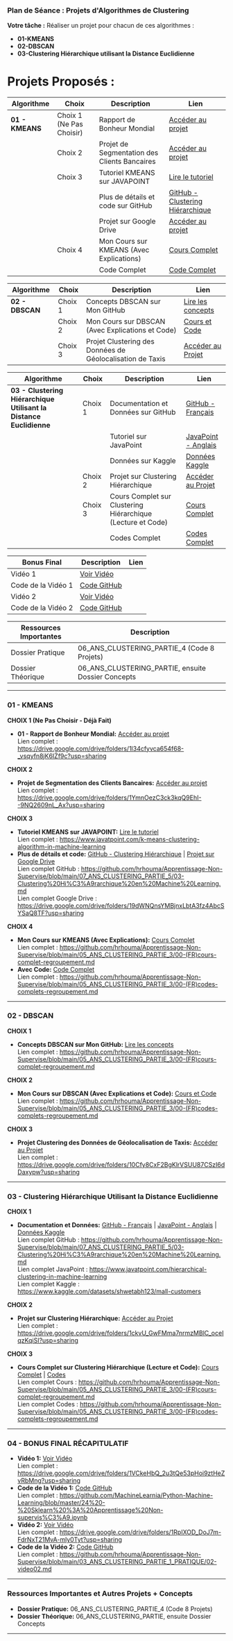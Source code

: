 ### **Plan de Séance : Projets d'Algorithmes de Clustering**

**Votre tâche :** Réaliser un projet pour chacun de ces algorithmes :
- **01-KMEANS**
- **02-DBSCAN**
- **03-Clustering Hiérarchique utilisant la Distance Euclidienne**

# **Projets Proposés :**


| **Algorithme** | **Choix** | **Description** | **Lien** |
|----------------|-----------|-----------------|----------|
| **01 - KMEANS** | Choix 1 (Ne Pas Choisir) | Rapport de Bonheur Mondial | [Accéder au projet](https://drive.google.com/drive/folders/1l34cfyvca654f68-_vsqyfn8jK6IZf9c?usp=sharing) |
|                | Choix 2 | Projet de Segmentation des Clients Bancaires | [Accéder au projet](https://drive.google.com/drive/folders/1YmnOezC3ck3kqQ9EhI--9NQ2609nL_Ax?usp=sharing) |
|                | Choix 3 | Tutoriel KMEANS sur JAVAPOINT | [Lire le tutoriel](https://www.javatpoint.com/k-means-clustering-algorithm-in-machine-learning) |
|                |          | Plus de détails et code sur GitHub | [GitHub - Clustering Hiérarchique](https://github.com/hrhouma/Apprentissage-Non-Supervise/blob/main/07_ANS_CLUSTERING_PARTIE_5/03-Clustering%20Hi%C3%A9rarchique%20en%20Machine%20Learning.md) |
|                |          | Projet sur Google Drive | [Accéder au projet](https://drive.google.com/drive/folders/19dWNQnsYMBjnxLbtA3fz4AbcSYSaQ8TF?usp=sharing) |
|                | Choix 4 | Mon Cours sur KMEANS (Avec Explications) | [Cours Complet](https://github.com/hrhouma/Apprentissage-Non-Supervise/blob/main/05_ANS_CLUSTERING_PARTIE_3/00-(FR)cours-complet-regroupement.md) |
|                |          | Code Complet | [Code Complet](https://github.com/hrhouma/Apprentissage-Non-Supervise/blob/main/05_ANS_CLUSTERING_PARTIE_3/00-(FR)codes-complets-regroupement.md) |

| **Algorithme** | **Choix** | **Description** | **Lien** |
|----------------|-----------|-----------------|----------|
| **02 - DBSCAN** | Choix 1 | Concepts DBSCAN sur Mon GitHub | [Lire les concepts](https://github.com/hrhouma/Apprentissage-Non-Supervise/blob/main/05_ANS_CLUSTERING_PARTIE_3/00-(FR)cours-complet-regroupement.md) |
|                 | Choix 2 | Mon Cours sur DBSCAN (Avec Explications et Code) | [Cours et Code](https://github.com/hrhouma/Apprentissage-Non-Supervise/blob/main/05_ANS_CLUSTERING_PARTIE_3/00-(FR)codes-complets-regroupement.md) |
|                 | Choix 3 | Projet Clustering des Données de Géolocalisation de Taxis | [Accéder au Projet](https://drive.google.com/drive/folders/10Cfy8CxF2BgKlrVSUU87CSzI6dDaxypw?usp=sharing) |

| **Algorithme** | **Choix** | **Description** | **Lien** |
|----------------|-----------|-----------------|----------|
| **03 - Clustering Hiérarchique Utilisant la Distance Euclidienne** | Choix 1 | Documentation et Données sur GitHub | [GitHub - Français](https://github.com/hrhouma/Apprentissage-Non-Supervise/blob/main/07_ANS_CLUSTERING_PARTIE_5/03-Clustering%20Hi%C3%A9rarchique%20en%20Machine%20Learning.md) |
|                 |           | Tutoriel sur JavaPoint | [JavaPoint - Anglais](https://www.javatpoint.com/hierarchical-clustering-in-machine-learning) |
|                 |           | Données sur Kaggle | [Données Kaggle](https://www.kaggle.com/datasets/shwetabh123/mall-customers) |
|                 | Choix 2 | Projet sur Clustering Hiérarchique | [Accéder au Projet](https://drive.google.com/drive/folders/1ckvU_GwFMma7nrmzMBlC_oceIqzKqiSI?usp=sharing) |
|                 | Choix 3 | Cours Complet sur Clustering Hiérarchique (Lecture et Code) | [Cours Complet](https://github.com/hrhouma/Apprentissage-Non-Supervise/blob/main/05_ANS_CLUSTERING_PARTIE_3/00-(FR)cours-complet-regroupement.md) |
|                 |           | Codes Complet | [Codes Complet](https://github.com/hrhouma/Apprentissage-Non-Supervise/blob/main/05_ANS_CLUSTERING_PARTIE_3/00-(FR)codes-complets-regroupement.md) |

| **Bonus Final** | **Description** | **Lien** |
|-----------------|-----------------|----------|
| Vidéo 1         | [Voir Vidéo](https://drive.google.com/drive/folders/1VCkeHbQ_2u3tQe53pHoi9ztHeZvRbMng?usp=sharing) |
| Code de la Vidéo 1 | [Code GitHub](https://github.com/MachineLearnia/Python-Machine-Learning/blob/master/24%20-%20Sklearn%20%3A%20Apprentissage%20Non-supervis%C3%A9.ipynb) |
| Vidéo 2         | [Voir Vidéo](https://drive.google.com/drive/folders/1RpIXOD_DoJ7m-FdrNxT21MvA-mly0Tyt?usp=sharing) |
| Code de la Vidéo 2 | [Code GitHub](https://github.com/hrhouma/Apprentissage-Non-Supervise/blob/main/03_ANS_CLUSTERING_PARTIE_1_PRATIQUE/02-video02.md) |

| **Ressources Importantes** | **Description** |
|----------------------------|-----------------|
| Dossier Pratique           | 06_ANS_CLUSTERING_PARTIE_4 (Code 8 Projets) |
| Dossier Théorique          | 06_ANS_CLUSTERING_PARTIE, ensuite Dossier Concepts |

---

### **01 - KMEANS**
**CHOIX 1 (Ne Pas Choisir - Déjà Fait)**
- **01 - Rapport de Bonheur Mondial:** [Accéder au projet](https://drive.google.com/drive/folders/1l34cfyvca654f68-_vsqyfn8jK6IZf9c?usp=sharing)  
  Lien complet : https://drive.google.com/drive/folders/1l34cfyvca654f68-_vsqyfn8jK6IZf9c?usp=sharing

**CHOIX 2**
- **Projet de Segmentation des Clients Bancaires:** [Accéder au projet](https://drive.google.com/drive/folders/1YmnOezC3ck3kqQ9EhI--9NQ2609nL_Ax?usp=sharing)  
  Lien complet : https://drive.google.com/drive/folders/1YmnOezC3ck3kqQ9EhI--9NQ2609nL_Ax?usp=sharing

**CHOIX 3**
- **Tutoriel KMEANS sur JAVAPOINT:** [Lire le tutoriel](https://www.javatpoint.com/k-means-clustering-algorithm-in-machine-learning)  
  Lien complet : https://www.javatpoint.com/k-means-clustering-algorithm-in-machine-learning  
- **Plus de détails et code:** [GitHub - Clustering Hiérarchique](https://github.com/hrhouma/Apprentissage-Non-Supervise/blob/main/07_ANS_CLUSTERING_PARTIE_5/03-Clustering%20Hi%C3%A9rarchique%20en%20Machine%20Learning.md) | [Projet sur Google Drive](https://drive.google.com/drive/folders/19dWNQnsYMBjnxLbtA3fz4AbcSYSaQ8TF?usp=sharing)  
  Lien complet GitHub : https://github.com/hrhouma/Apprentissage-Non-Supervise/blob/main/07_ANS_CLUSTERING_PARTIE_5/03-Clustering%20Hi%C3%A9rarchique%20en%20Machine%20Learning.md  
  Lien complet Google Drive : https://drive.google.com/drive/folders/19dWNQnsYMBjnxLbtA3fz4AbcSYSaQ8TF?usp=sharing

**CHOIX 4**
- **Mon Cours sur KMEANS (Avec Explications):** [Cours Complet](https://github.com/hrhouma/Apprentissage-Non-Supervise/blob/main/05_ANS_CLUSTERING_PARTIE_3/00-(FR)cours-complet-regroupement.md)  
  Lien complet : https://github.com/hrhouma/Apprentissage-Non-Supervise/blob/main/05_ANS_CLUSTERING_PARTIE_3/00-(FR)cours-complet-regroupement.md  
- **Avec Code:** [Code Complet](https://github.com/hrhouma/Apprentissage-Non-Supervise/blob/main/05_ANS_CLUSTERING_PARTIE_3/00-(FR)codes-complets-regroupement.md)  
  Lien complet : https://github.com/hrhouma/Apprentissage-Non-Supervise/blob/main/05_ANS_CLUSTERING_PARTIE_3/00-(FR)codes-complets-regroupement.md

---

### **02 - DBSCAN**
**CHOIX 1**
- **Concepts DBSCAN sur Mon GitHub:** [Lire les concepts](https://github.com/hrhouma/Apprentissage-Non-Supervise/blob/main/05_ANS_CLUSTERING_PARTIE_3/00-(FR)cours-complet-regroupement.md)  
  Lien complet : https://github.com/hrhouma/Apprentissage-Non-Supervise/blob/main/05_ANS_CLUSTERING_PARTIE_3/00-(FR)cours-complet-regroupement.md

**CHOIX 2**
- **Mon Cours sur DBSCAN (Avec Explications et Code):** [Cours et Code](https://github.com/hrhouma/Apprentissage-Non-Supervise/blob/main/05_ANS_CLUSTERING_PARTIE_3/00-(FR)codes-complets-regroupement.md)  
  Lien complet : https://github.com/hrhouma/Apprentissage-Non-Supervise/blob/main/05_ANS_CLUSTERING_PARTIE_3/00-(FR)codes-complets-regroupement.md

**CHOIX 3**
- **Projet Clustering des Données de Géolocalisation de Taxis:** [Accéder au Projet](https://drive.google.com/drive/folders/10Cfy8CxF2BgKlrVSUU87CSzI6dDaxypw?usp=sharing)  
  Lien complet : https://drive.google.com/drive/folders/10Cfy8CxF2BgKlrVSUU87CSzI6dDaxypw?usp=sharing

---

### **03 - Clustering Hiérarchique Utilisant la Distance Euclidienne**
**CHOIX 1**
- **Documentation et Données:** [GitHub - Français](https://github.com/hrhouma/Apprentissage-Non-Supervise/blob/main/07_ANS_CLUSTERING_PARTIE_5/03-Clustering%20Hi%C3%A9rarchique%20en%20Machine%20Learning.md) | [JavaPoint - Anglais](https://www.javatpoint.com/hierarchical-clustering-in-machine-learning) | [Données Kaggle](https://www.kaggle.com/datasets/shwetabh123/mall-customers)  
  Lien complet GitHub : https://github.com/hrhouma/Apprentissage-Non-Supervise/blob/main/07_ANS_CLUSTERING_PARTIE_5/03-Clustering%20Hi%C3%A9rarchique%20en%20Machine%20Learning.md  
  Lien complet JavaPoint : https://www.javatpoint.com/hierarchical-clustering-in-machine-learning  
  Lien complet Kaggle : https://www.kaggle.com/datasets/shwetabh123/mall-customers

**CHOIX 2**
- **Projet sur Clustering Hiérarchique:** [Accéder au Projet](https://drive.google.com/drive/folders/1ckvU_GwFMma7nrmzMBlC_oceIqzKqiSI?usp=sharing)  
  Lien complet : https://drive.google.com/drive/folders/1ckvU_GwFMma7nrmzMBlC_oceIqzKqiSI?usp=sharing

**CHOIX 3**
- **Cours Complet sur Clustering Hiérarchique (Lecture et Code):** [Cours Complet](https://github.com/hrhouma/Apprentissage-Non-Supervise/blob/main/05_ANS_CLUSTERING_PARTIE_3/00-(FR)cours-complet-regroupement.md) | [Codes](https://github.com/hrhouma/Apprentissage-Non-Supervise/blob/main/05_ANS_CLUSTERING_PARTIE_3/00-(FR)codes-complets-regroupement.md)  
  Lien complet Cours : https://github.com/hrhouma/Apprentissage-Non-Supervise/blob/main/05_ANS_CLUSTERING_PARTIE_3/00-(FR)cours-complet-regroupement.md  
  Lien complet Codes : https://github.com/hrhouma/Apprentissage-Non-Supervise/blob/main/05_ANS_CLUSTERING_PARTIE_3/00-(FR)codes-complets-regroupement.md

---

### **04 - BONUS FINAL RÉCAPITULATIF**
- **Vidéo 1:** [Voir Vidéo](https://drive.google.com/drive/folders/1VCkeHbQ_2u3tQe53pHoi9ztHeZvRbMng?usp=sharing)  
  Lien complet : https://drive.google.com/drive/folders/1VCkeHbQ_2u3tQe53pHoi9ztHeZvRbMng?usp=sharing
- **Code de la Vidéo 1:** [Code GitHub](https://github.com/MachineLearnia/Python-Machine-Learning/blob/master/24%20-%20Sklearn%20%3A%20Apprentissage%20Non-supervis%C3%A9.ipynb)  
  Lien complet : https://github.com/MachineLearnia/Python-Machine-Learning/blob/master/24%20-%20Sklearn%20%3A%20Apprentissage%20Non-supervis%C3%A9.ipynb
- **Vidéo 2:** [Voir Vidéo](https://drive.google.com/drive/folders/1RpIXOD_DoJ7m-FdrNxT21MvA-mly0Tyt?usp=sharing)  
  Lien complet : https://drive.google.com/drive/folders/1RpIXOD_DoJ7m-FdrNxT21MvA-mly0Tyt?usp=sharing
- **Code de la Vidéo 2:** [Code GitHub](https://github.com/hrhouma/Apprentissage-Non-Supervise/blob/main/03_ANS_CLUSTERING_PARTIE_1_PRATIQUE/02-video02.md)  
  Lien complet : https://github.com/hrhouma/Apprentissage-Non-Supervise/blob/main/03_ANS_CLUSTERING_PARTIE_1_PRATIQUE/02-video02.md

---

### **Ressources Importantes et Autres Projets + Concepts**
- **Dossier Pratique:** 06_ANS_CLUSTERING_PARTIE_4 (Code 8 Projets)
- **Dossier Théorique:** 06_ANS_CLUSTERING_PARTIE, ensuite Dossier Concepts

---
